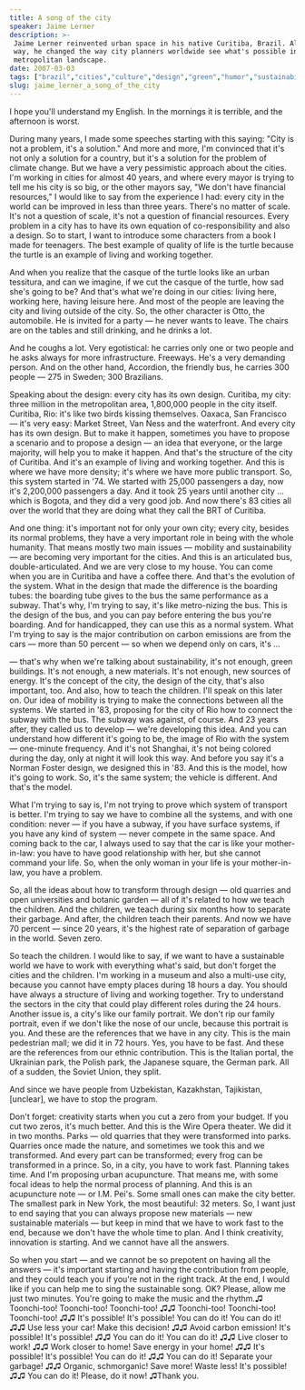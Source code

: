 ```yaml
---
title: A song of the city
speaker: Jaime Lerner
description: >-
 Jaime Lerner reinvented urban space in his native Curitiba, Brazil. Along the
 way, he changed the way city planners worldwide see what's possible in the
 metropolitan landscape.
date: 2007-03-03
tags: ["brazil","cities","culture","design","green","humor","sustainability","transportation","infrastructure","south-america"]
slug: jaime_lerner_a_song_of_the_city
---
```


I hope you'll understand my English. In the mornings it is terrible, and the afternoon is
worst. 

During many years, I made some speeches starting with this saying: "City is not a problem,
it's a solution." And more and more, I'm convinced that it's not only a solution for a
country, but it's a solution for the problem of climate change. But we have a very
pessimistic approach about the cities. I'm working in cities for almost 40 years, and
where every mayor is trying to tell me his city is so big, or the other mayors say, "We
don't have financial resources," I would like to say from the experience I had: every city
in the world can be improved in less than three years. There's no matter of scale. It's
not a question of scale, it's not a question of financial resources. Every problem in a
city has to have its own equation of co-responsibility and also a design. So to start, I
want to introduce some characters from a book I made for teenagers. The best example of
quality of life is the turtle because the turtle is an example of living and working
together.

And when you realize that the casque of the turtle looks like an urban tessitura, and can
we imagine, if we cut the casque of the turtle, how sad she's going to be? And that's what
we're doing in our cities: living here, working here, having leisure here. And most of the
people are leaving the city and living outside of the city. So, the other character is
Otto, the automobile. He is invited for a party — he never wants to leave. The chairs are
on the tables and still drinking, and he drinks a lot. 

And he coughs a lot. Very egotistical: he carries only one or two people and he asks
always for more infrastructure. Freeways. He's a very demanding person. And on the other
hand, Accordion, the friendly bus, he carries 300 people — 275 in Sweden; 300 Brazilians.

Speaking about the design: every city has its own design. Curitiba, my city: three million
in the metropolitan area, 1,800,000 people in the city itself. Curitiba, Rio: it's like
two birds kissing themselves. Oaxaca, San Francisco — it's very easy: Market Street, Van
Ness and the waterfront. And every city has its own design. But to make it happen,
sometimes you have to propose a scenario and to propose a design — an idea that everyone,
or the large majority, will help you to make it happen. And that's the structure of the
city of Curitiba. And it's an example of living and working together. And this is where we
have more density; it's where we have more public transport. So, this system started in
'74. We started with 25,000 passengers a day, now it's 2,200,000 passengers a day. And it
took 25 years until another city ... which is Bogota, and they did a very good job. And
now there's 83 cities all over the world that they are doing what they call the BRT of
Curitiba.

And one thing: it's important not for only your own city; every city, besides its normal
problems, they have a very important role in being with the whole humanity. That means
mostly two main issues — mobility and sustainability — are becoming very important for the
cities. And this is an articulated bus, double-articulated. And we are very close to my
house. You can come when you are in Curitiba and have a coffee there. And that's the
evolution of the system. What in the design that made the difference is the boarding
tubes: the boarding tube gives to the bus the same performance as a subway. That's why,
I'm trying to say, it's like metro-nizing the bus. This is the design of the bus, and you
can pay before entering the bus you're boarding. And for handicapped, they can use this as
a normal system. What I'm trying to say is the major contribution on carbon emissions are
from the cars — more than 50 percent — so when we depend only on cars, it's
...

— that's why when we're talking about sustainability, it's not enough, green buildings.
It's not enough, a new materials. It's not enough, new sources of energy. It's the concept
of the city, the design of the city, that's also important, too. And also, how to teach
the children. I'll speak on this later on. Our idea of mobility is trying to make the
connections between all the systems. We started in '83, proposing for the city of Rio how
to connect the subway with the bus. The subway was against, of course. And 23 years after,
they called us to develop — we're developing this idea. And you can understand how
different it's going to be, the image of Rio with the system — one-minute frequency. And
it's not Shanghai, it's not being colored during the day, only at night it will look this
way. And before you say it's a Norman Foster design, we designed this in '83. And this is
the model, how it's going to work. So, it's the same system; the vehicle is different. And
that's the model.

What I'm trying to say is, I'm not trying to prove which system of transport is better.
I'm trying to say we have to combine all the systems, and with one condition: never — if
you have a subway, if you have surface systems, if you have any kind of system — never
compete in the same space. And coming back to the car, I always used to say that the car is
like your mother-in-law: you have to have good relationship with her, but she cannot
command your life. So, when the only woman in your life is your mother-in-law, you have a
problem. 

So, all the ideas about how to transform through design — old quarries and open
universities and botanic garden — all of it's related to how we teach the children. And
the children, we teach during six months how to separate their garbage. And after, the
children teach their parents. And now we have 70 percent — since 20 years, it's the
highest rate of separation of garbage in the world. Seven zero. 

So teach the children. I would like to say, if we want to have a sustainable world we have
to work with everything what's said, but don't forget the cities and the children. I'm
working in a museum and also a multi-use city, because you cannot have empty places during
18 hours a day. You should have always a structure of living and working together. Try to
understand the sectors in the city that could play different roles during the 24
hours. Another issue is, a city's like our family portrait. We don't rip our family
portrait, even if we don't like the nose of our uncle, because this portrait is you. And
these are the references that we have in any city. This is the main pedestrian mall; we
did it in 72 hours. Yes, you have to be fast. And these are the references from our ethnic
contribution. This is the Italian portal, the Ukrainian park, the Polish park, the
Japanese square, the German park. All of a sudden, the Soviet Union, they
split.

And since we have people from Uzbekistan, Kazakhstan, Tajikistan, [unclear], we have to
stop the program. 

Don't forget: creativity starts when you cut a zero from your budget. If you cut two
zeros, it's much better. And this is the Wire Opera theater. We did it in two months.
Parks — old quarries that they were transformed into parks. Quarries once made the nature,
and sometimes we took this and we transformed. And every part can be transformed; every
frog can be transformed in a prince. So, in a city, you have to work fast. Planning takes
time. And I'm proposing urban acupuncture. That means me, with some focal ideas to help
the normal process of planning. And this is an acupuncture note — or I.M. Pei's. Some
small ones can make the city better. The smallest park in New York, the most beautiful: 32
meters. So, I want just to end saying that you can always propose new materials — new
sustainable materials — but keep in mind that we have to work fast to the end, because we
don't have the whole time to plan. And I think creativity, innovation is starting. And we
cannot have all the answers.

So when you start — and we cannot be so prepotent on having all the answers — it's
important starting and having the contribution from people, and they could teach you if
you're not in the right track. At the end, I would like if you can help me to sing the
sustainable song. OK? Please, allow me just two minutes. You're going to make the music
and the rhythm.♫ Toonchi-too! Toonchi-too! Toonchi-too! ♫♫ Toonchi-too! Toonchi-too!
Toonchi-too! ♫♫ It's possible! It's possible! You can do it! You can do it! ♫♫ Use less
your car! Make this decision! ♫♫ Avoid carbon emission! It's possible! It's possible! ♫♫
You can do it! You can do it! ♫♫ Live closer to work! ♫♫ Work closer to home! Save energy
in your home! ♫♫ It's possible! It's possible! You can do it! ♫♫ You can do it! Separate
your garbage! ♫♫ Organic, schmorganic! Save more! Waste less! It's possible! ♫♫ You can do
it! Please, do it now! ♫Thank you.

<!--
ad_duration=3.33
comment_count=67
event="TED2007"
external_start_time=0
intro_duration=11.82
is_subtitle_required="False"
is_talk_featured="True"
language="en"
language_swap="False"
native_language="en"
number_of_related_talks=6
number_of_speakers=1
number_of_subtitled_videos=25
number_of_tags=10
number_of_talk_download_languages=25
number_of_talk_more_resources=0
number_of_talk_recommendations=0
number_of_talks_take_actions=0
post_ad_duration=0.83
published_timestamp="2008-02-04 01:42:00"
recording_date="2007-03-03"
speaker_description="City evangelist"
speaker_is_published=1
speaker_name="Jaime Lerner"
talk_name="A song of the city"
talks_tags=["brazil","cities","culture","design","green","humor","sustainability","transportation","infrastructure","south-america"]
url_audio="https://download.ted.com/talks/JaimeLerner_2007.mp3?apikey=acme-roadrunner"
url_photo_speaker="https://pe.tedcdn.com/images/ted/28411_254x191.jpg"
url_photo_talk="https://pe.tedcdn.com/images/ted/28410_480x360.jpg"
url_webpage="https://www.ted.com/talks/jaime_lerner_a_song_of_the_city"
video_type_name="TED Stage Talk"
-->